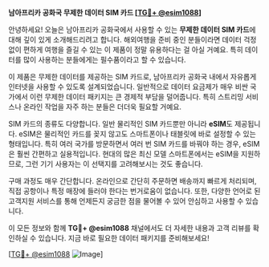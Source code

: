 **남아프리카 공화국 무제한 데이터 SIM 카드 [[TG💪+ @esim1088](https://t.me/s/esim1088)]**

안녕하세요! 오늘은 남아프리카 공화국에서 사용할 수 있는 **무제한 데이터 SIM 카드**에 대해 깊이 있게 소개해드리려고 합니다. 해외여행을 준비 중인 분들이라면 데이터 걱정 없이 편하게 여행을 즐길 수 있는 이 제품이 정말 유용하다는 걸 아실 거예요. 특히 데이터를 많이 사용하는 분들에게는 필수품이라고 할 수 있습니다.

이 제품은 무제한 데이터를 제공하는 SIM 카드로, 남아프리카 공화국 내에서 자유롭게 인터넷을 사용할 수 있도록 설계되었습니다. 일반적으로 데이터 요금제가 매우 비싼 국가에서 이런 무제한 데이터 패키지는 큰 경제적 부담을 덜어줍니다. 특히 스트리밍 서비스나 온라인 작업을 자주 하는 분들은 더더욱 필요할 거예요.

SIM 카드의 종류도 다양합니다. 일반 물리적인 SIM 카드뿐만 아니라 **eSIM**도 제공됩니다. eSIM은 물리적인 카드를 꽂지 않고도 스마트폰이나 태블릿에 바로 설정할 수 있는 형태입니다. 특히 여러 국가를 방문하면서 여러 번 SIM 카드를 바꿔야 하는 경우, eSIM은 훨씬 간편하고 실용적입니다. 현대의 많은 최신 모델 스마트폰에서는 eSIM을 지원하므로, 그런 기기 사용자는 이 선택지를 고려해보시는 것도 좋습니다.

구매 과정도 매우 간단합니다. 온라인으로 간단히 주문하면 배송까지 빠르게 처리되며, 직접 공항이나 특정 매장에 들러야 한다는 번거로움이 없습니다. 또한, 다양한 언어로 된 고객지원 서비스를 통해 언제든지 궁금한 점을 물어볼 수 있어 안심하고 사용할 수 있습니다.

이 모든 정보와 함께 **TG💪+ @esim1088** 채널에서도 더 자세한 내용과 고객 리뷰를 확인하실 수 있습니다. 지금 바로 필요한 데이터 패키지를 준비해보세요!

[[TG💪+ @esim1088](https://t.me/s/esim1088) ![Image](https://i.postimg.cc/Y0z9fWf4/image.png)]